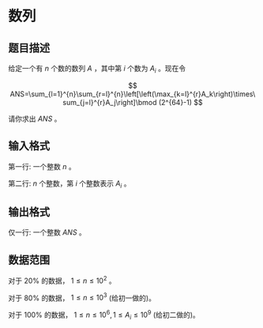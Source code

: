 # 数列

## 题目描述

给定一个有 $n$ 个数的数列 $A$  ，其中第 $i$ 个数为 $A_i$ 。现在令

$$
ANS=\sum_{l=1}^{n}\sum_{r=l}^{n}\left[\left(\max_{k=l}^{r}A_k\right)\times\sum_{j=l}^{r}A_j\right]\bmod (2^{64}-1)
$$

请你求出 $ANS$ 。

## 输入格式

第一行: 一个整数 $n$ 。

第二行: $n$ 个整数，第 $i$ 个整数表示 $A_i$ 。

## 输出格式

仅一行: 一个整数 $ANS$ 。

## 数据范围

对于 $20\%$ 的数据， $1\leq n\leq 10^2$ 。

对于 $80\%$ 的数据， $1\leq n\leq 10^3$ (给初一做的)。

对于 $100\%$ 的数据， $1\leq n\leq 10^6,1\leq A_i \leq10^9$ (给初二做的)。